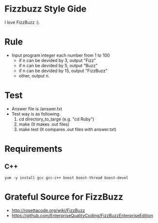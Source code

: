 Fizzbuzz Style Gide
===================

I love FizzBuzz :).

Rule
====

* Input program integer each number from 1 to 100
  * if n can be devided by 3, output "Fizz"
  * if n can be devided by 5, output "Buzz"
  * if n can be devided by 15, output "FizzBuzz"
  * other, output n.

Test
====

* Answer file is /answer.txt
* Test way is as following.
  1. cd directory_to_targe (e.g. "cd Ruby")
  2. make (It makes .out files)
  3. make test (It compares .out files with answer.txt)

Requirements
============
C++
---
```
yum -y install gcc gcc-c++ boost boost-thread boost-devel
```

Grateful Source for FizzBuzz
============================
* http://rosettacode.org/wiki/FizzBuzz
* https://github.com/EnterpriseQualityCoding/FizzBuzzEnterpriseEdition
